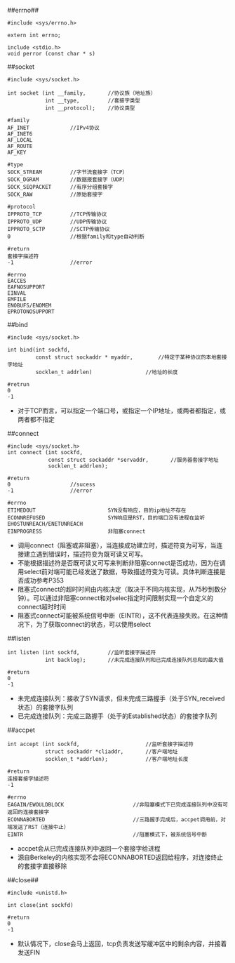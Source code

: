 ##errno##
```
#include <sys/errno.h>

extern int errno;
```
```
include <stdio.h>
void perror (const char * s)
```
##socket

```
#include <sys/socket.h>

int socket (int __family,		//协议族（地址族）
		    int __type,			//套接字类型
			int __protocol);	//协议类型

#family
AF_INET				//IPv4协议
AF_INET6
AF_LOCAL
AF_ROUTE
AF_KEY

#type
SOCK_STREAM			//字节流套接字（TCP）
SOCK_DGRAM			//数据报套接字（UDP）
SOCK_SEQPACKET		//有序分组套接字
SOCK_RAW			//原始套接字

#protocol
IPPROTO_TCP			//TCP传输协议
IPPROTO_UDP			//UDP传输协议
IPPROTO_SCTP		//SCTP传输协议
0					//根据family和type自动判断

#return
套接字描述符
-1					//error

#errno
EACCES
EAFNOSUPPORT
EINVAL
EMFILE
ENOBUFS/ENOMEM
EPROTONOSUPPORT
```
##bind
```
#include <sys/socket.h>

int bind(int sockfd,	
		 const struct sockaddr * myaddr,		//特定于某种协议的本地套接字地址
		 socklen_t addrlen)					//地址的长度
		 
#retrun
0
-1
```

- 对于TCP而言，可以指定一个端口号，或指定一个IP地址，或两者都指定，或两者都不指定

##connect
```
#include <sys/socket.h>
int connect (int sockfd,
			 const struct sockaddr *servaddr,		//服务器套接字地址
			 socklen_t addrlen);

#return
0					//sucess
-1					//error

#errno
ETIMEDOUT						SYN没有响应，目的ip地址不存在
ECONNREFUSED					SYN响应是RST，目的端口没有进程在监听
EHOSTUNREACH/ENETUNREACH
EINPROGRESS                     非阻塞connect
```
- 调用connect（阻塞或非阻塞），当连接成功建立时，描述符变为可写，当连接建立遇到错误时，描述符变为既可读又可写。
- 不能根据描述符是否既可读又可写来判断非阻塞connect是否成功，因为在调用select前对端可能已经发送了数据，导致描述符变为可读。具体判断连接是否成功参考P353
- 阻塞式connect的超时时间由内核决定（取决于不同内核实现，从75秒到数分钟）。可以通过非阻塞connect和对selec指定时间限制实现一个自定义的connect超时时间
- 阻塞式connect可能被系统信号中断（EINTR），这不代表连接失败。在这种情况下，为了获取connect的状态，可以使用select

##listen

```
int listen (int sockfd,			//监听套接字描述符
			int backlog);		//未完成连接队列和已完成连接队列总和的最大值

#return
0
-1
```

- 未完成连接队列：接收了SYN请求，但未完成三路握手（处于SYN_received状态）的套接字队列
- 已完成连接队列：完成三路握手（处于的Established状态）的套接字队列

##accpet
```
int accept (int sockfd,						//监听套接字描述符
			struct sockaddr *cliaddr,		//客户端地址
			socklen_t *addrlen);			//客户端地址长度

#return
连接套接字描述符
-1

#errno
EAGAIN/EWOULDBLOCK						//非阻塞模式下已完成连接队列中没有可返回的连接套接字
ECONNABORTED							//三路握手完成后，accpet调用前，对端发送了RST（连接中止）
EINTR                                   //阻塞模式下，被系统信号中断
```
- accpet会从已完成连接队列中返回一个套接字给进程
- 源自Berkeley的内核实现不会将ECONNABORTED返回给程序，对连接终止的套接字直接移除

##close##
```
#include <unistd.h>

int close(int sockfd)

#return
0
-1
```
- 默认情况下，close会马上返回，tcp负责发送写缓冲区中的剩余内容，并接着发送FIN


